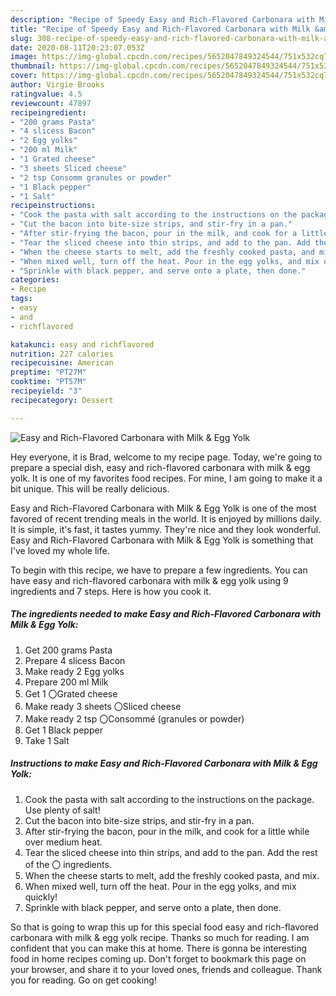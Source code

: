 ```yaml
---
description: "Recipe of Speedy Easy and Rich-Flavored Carbonara with Milk &amp;amp; Egg Yolk"
title: "Recipe of Speedy Easy and Rich-Flavored Carbonara with Milk &amp;amp; Egg Yolk"
slug: 308-recipe-of-speedy-easy-and-rich-flavored-carbonara-with-milk-and-amp-egg-yolk
date: 2020-08-11T20:23:07.053Z
image: https://img-global.cpcdn.com/recipes/5652047849324544/751x532cq70/easy-and-rich-flavored-carbonara-with-milk-egg-yolk-recipe-main-photo.jpg
thumbnail: https://img-global.cpcdn.com/recipes/5652047849324544/751x532cq70/easy-and-rich-flavored-carbonara-with-milk-egg-yolk-recipe-main-photo.jpg
cover: https://img-global.cpcdn.com/recipes/5652047849324544/751x532cq70/easy-and-rich-flavored-carbonara-with-milk-egg-yolk-recipe-main-photo.jpg
author: Virgie Brooks
ratingvalue: 4.5
reviewcount: 47897
recipeingredient:
- "200 grams Pasta"
- "4 slicess Bacon"
- "2 Egg yolks"
- "200 ml Milk"
- "1 Grated cheese"
- "3 sheets Sliced cheese"
- "2 tsp Consomm granules or powder"
- "1 Black pepper"
- "1 Salt"
recipeinstructions:
- "Cook the pasta with salt according to the instructions on the package. Use plenty of salt!"
- "Cut the bacon into bite-size strips, and stir-fry in a pan."
- "After stir-frying the bacon, pour in the milk, and cook for a little while over medium heat."
- "Tear the sliced cheese into thin strips, and add to the pan. Add the rest of the 〇 ingredients."
- "When the cheese starts to melt, add the freshly cooked pasta, and mix."
- "When mixed well, turn off the heat. Pour in the egg yolks, and mix quickly!"
- "Sprinkle with black pepper, and serve onto a plate, then done."
categories:
- Recipe
tags:
- easy
- and
- richflavored

katakunci: easy and richflavored 
nutrition: 227 calories
recipecuisine: American
preptime: "PT27M"
cooktime: "PT57M"
recipeyield: "3"
recipecategory: Dessert

---
```



![Easy and Rich-Flavored Carbonara with Milk &amp; Egg Yolk](https://img-global.cpcdn.com/recipes/5652047849324544/751x532cq70/easy-and-rich-flavored-carbonara-with-milk-egg-yolk-recipe-main-photo.jpg)

Hey everyone, it is Brad, welcome to my recipe page. Today, we're going to prepare a special dish, easy and rich-flavored carbonara with milk &amp; egg yolk. It is one of my favorites food recipes. For mine, I am going to make it a bit unique. This will be really delicious.



Easy and Rich-Flavored Carbonara with Milk &amp; Egg Yolk is one of the most favored of recent trending meals in the world. It is enjoyed by millions daily. It is simple, it's fast, it tastes yummy. They're nice and they look wonderful. Easy and Rich-Flavored Carbonara with Milk &amp; Egg Yolk is something that I've loved my whole life.


To begin with this recipe, we have to prepare a few ingredients. You can have easy and rich-flavored carbonara with milk &amp; egg yolk using 9 ingredients and 7 steps. Here is how you cook it.

<!--inarticleads1-->

##### The ingredients needed to make Easy and Rich-Flavored Carbonara with Milk &amp; Egg Yolk:

1. Get 200 grams Pasta
1. Prepare 4 slicess Bacon
1. Make ready 2 Egg yolks
1. Prepare 200 ml Milk
1. Get 1 〇Grated cheese
1. Make ready 3 sheets 〇Sliced cheese
1. Make ready 2 tsp 〇Consommé (granules or powder)
1. Get 1 Black pepper
1. Take 1 Salt




<!--inarticleads2-->

##### Instructions to make Easy and Rich-Flavored Carbonara with Milk &amp; Egg Yolk:

1. Cook the pasta with salt according to the instructions on the package. Use plenty of salt!
1. Cut the bacon into bite-size strips, and stir-fry in a pan.
1. After stir-frying the bacon, pour in the milk, and cook for a little while over medium heat.
1. Tear the sliced cheese into thin strips, and add to the pan. Add the rest of the 〇 ingredients.
1. When the cheese starts to melt, add the freshly cooked pasta, and mix.
1. When mixed well, turn off the heat. Pour in the egg yolks, and mix quickly!
1. Sprinkle with black pepper, and serve onto a plate, then done.




So that is going to wrap this up for this special food easy and rich-flavored carbonara with milk &amp; egg yolk recipe. Thanks so much for reading. I am confident that you can make this at home. There is gonna be interesting food in home recipes coming up. Don't forget to bookmark this page on your browser, and share it to your loved ones, friends and colleague. Thank you for reading. Go on get cooking!
